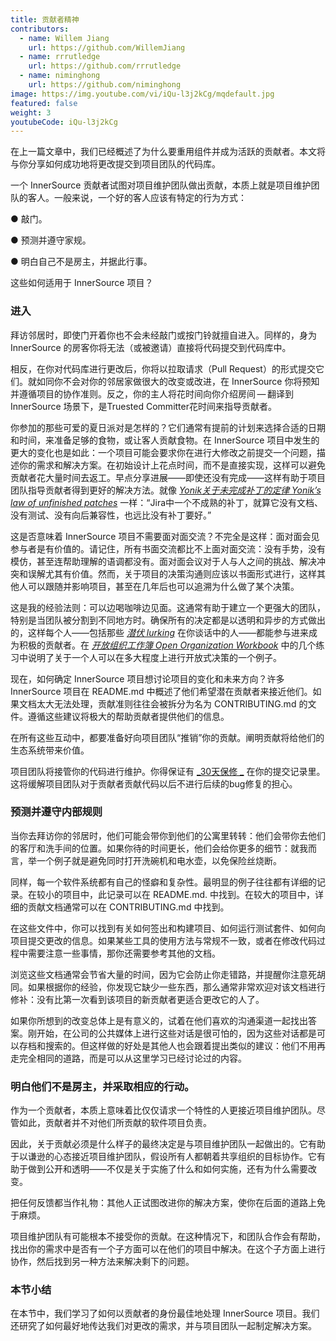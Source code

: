 ```yaml
---
title: 贡献者精神
contributors:
  - name: Willem Jiang
    url: https://github.com/WillemJiang
  - name: rrrutledge
    url: https://github.com/rrrutledge
  - name: niminghong
    url: https://github.com/niminghong
image: https://img.youtube.com/vi/iQu-l3j2kCg/mqdefault.jpg
featured: false
weight: 3
youtubeCode: iQu-l3j2kCg
---
```

<div class="paragraph">
<p>在上一篇文章中，我们已经概述了为什么要重用组件并成为活跃的贡献者。本文将与你分享如何成功地将更改提交到项目团队的代码库。</p>
</div>
<div class="paragraph">
<p>一个 InnerSource 贡献者试图对项目维护团队做出贡献，本质上就是项目维护团队的客人。一般来说，一个好的客人应该有特定的行为方式：</p>
</div>
<div class="paragraph">
<p>● 敲门。</p>
</div>
<div class="paragraph">
<p>● 预测并遵守家规。</p>
</div>
<div class="paragraph">
<p>● 明白自己不是房主，并据此行事。</p>
</div>
<div class="paragraph">
<p>这些如何适用于 InnerSource 项目？</p>
</div>
<div class="sect2">
<h3 id="_进入">进入</h3>
<div class="paragraph">
<p>拜访邻居时，即使门开着你也不会未经敲门或按门铃就擅自进入。同样的，身为 InnerSource 的房客你将无法（或被邀请）直接将代码提交到代码库中。</p>
</div>
<div class="paragraph">
<p>相反，在你对代码库进行更改后，你将以拉取请求（Pull Request）的形式提交它们。就如同你不会对你的邻居家做很大的改变或改进，在 InnerSource 你将预知并遵循项目的协作准则。反之，你的主人将花时间向你介绍房间&#8201;&#8212;&#8201;翻译到 InnerSource 场景下，是Truested Committer花时间来指导贡献者。</p>
</div>
<div class="paragraph">
<p>你参加的那些可爱的夏日派对是怎样的？它们通常有提前的计划来选择合适的日期和时间，来准备足够的食物，或让客人贡献食物。在 InnerSource 项目中发生的更大的变化也是如此：一个项目可能会要求你在进行大修改之前提交一个问题，描述你的需求和解决方案。在初始设计上花点时间，而不是直接实现，这样可以避免贡献者花大量时间去返工。早点分享进展——即使还没有完成——这样有助于项目团队指导贡献者得到更好的解决方法。就像 <a href="https://cwiki.apache.org/confluence/display/solr/HowToContribute"><em>Yonik关于未完成补丁的定律 Yonik’s law of unfinished patches</em></a> 一样：“Jira中一个不成熟的补丁，就算它没有文档、没有测试、没有向后兼容性，也远比没有补丁要好。”</p>
</div>
<div class="paragraph">
<p>这是否意味着 InnerSource 项目不需要面对面交流？不完全是这样：面对面会见参与者是有价值的。请记住，所有书面交流都比不上面对面交流：没有手势，没有模仿，甚至连帮助理解的语调都没有。面对面会议对于人与人之间的挑战、解决冲突和误解尤其有价值。然而，关于项目的决策沟通则应该以书面形式进行，这样其他人可以跟随并影响项目，甚至在几年后也可以追溯为什么做了某个决策。</p>
</div>
<div class="paragraph">
<p>这是我的经验法则：可以边喝咖啡边见面。这通常有助于建立一个更强大的团队，特别是当团队被分割到不同地方时。确保所有的决定都是以透明和异步的方式做出的，这样每个人——包括那些 <a href="https://en.wikipedia.org/wiki/Lurker"><em>潜伏 lurking</em></a> 在你谈话中的人——都能参与进来成为积极的贡献者。在 <a href="https://opensource.com/open-organization/resources/workbook"><em>开放组织工作簿 Open Organization Workbook</em></a> 中的几个练习中说明了关于一个人可以在多大程度上进行开放式决策的一个例子。</p>
</div>
<div class="paragraph">
<p>现在，如何确定 InnerSource 项目想讨论项目的变化和未来方向？许多 InnerSource 项目在 README.md 中概述了他们希望潜在贡献者来接近他们。如果文档太大无法处理，贡献准则往往会被拆分为名为 CONTRIBUTING.md 的文件。遵循这些建议将极大的帮助贡献者提供他们的信息。</p>
</div>
<div class="paragraph">
<p>在所有这些互动中，都要准备好向项目团队“推销”你的贡献。阐明贡献将给他们的生态系统带来价值。</p>
</div>
<div class="paragraph">
<p>项目团队将接管你的代码进行维护。你得保证有 <a href="https://github.com/InnerSourceCommons/InnerSourcePatterns/blob/master/30-day-warranty.md">_30天保修 _</a> 在你的提交记录里。这将缓解项目团队对于贡献者贡献代码以后不进行后续的bug修复的担心。</p>
</div>
</div>
<div class="sect2">
<h3 id="_预测并遵守内部规则">预测并遵守内部规则</h3>
<div class="paragraph">
<p>当你去拜访你的邻居时，他们可能会带你到他们的公寓里转转：他们会带你去他们的客厅和洗手间的位置。如果你待的时间更长，他们会给你更多的细节：就我而言，举一个例子就是避免同时打开洗碗机和电水壶，以免保险丝烧断。</p>
</div>
<div class="paragraph">
<p>同样，每一个软件系统都有自己的怪癖和复杂性。最明显的例子往往都有详细的记录。在较小的项目中，此记录可以在 README.md. 中找到。在较大的项目中，详细的贡献文档通常可以在 CONTRIBUTING.md 中找到。</p>
</div>
<div class="paragraph">
<p>在这些文件中，你可以找到有关如何签出和构建项目、如何运行测试套件、如何向项目提交更改的信息。如果某些工具的使用方法与常规不一致，或者在修改代码过程中需要注意一些事情，那你还需要参考其他的文档。</p>
</div>
<div class="paragraph">
<p>浏览这些文档通常会节省大量的时间，因为它会防止你走错路，并提醒你注意死胡同。如果根据你的经验，你发现它缺少一些东西，那么通常非常欢迎对该文档进行修补：没有比第一次看到该项目的新贡献者更适合更改它的人了。</p>
</div>
<div class="paragraph">
<p>如果你所想到的改变总体上是有意义的，试着在他们喜欢的沟通渠道一起找出答案。刚开始，在公司的公共媒体上进行这些对话是很可怕的，因为这些对话都是可以存档和搜索的。但这样做的好处是其他人也会跟着提出类似的建议：他们不用再走完全相同的道路，而是可以从这里学习已经讨论过的内容。</p>
</div>
</div>
<div class="sect2">
<h3 id="_明白他们不是房主并采取相应的行动">明白他们不是房主，并采取相应的行动。</h3>
<div class="paragraph">
<p>作为一个贡献者，本质上意味着比仅仅请求一个特性的人更接近项目维护团队。尽管如此，贡献者并不对他们所贡献的软件项目负责。</p>
</div>
<div class="paragraph">
<p>因此，关于贡献必须是什么样子的最终决定是与项目维护团队一起做出的。它有助于以谦逊的心态接近项目维护团队，假设所有人都朝着共享组织的目标协作。它有助于做到公开和透明——不仅是关于实施了什么和如何实施，还有为什么需要改变。</p>
</div>
<div class="paragraph">
<p>把任何反馈都当作礼物：其他人正试图改进你的解决方案，使你在后面的道路上免于麻烦。</p>
</div>
<div class="paragraph">
<p>项目维护团队有可能根本不接受你的贡献。在这种情况下，和团队合作会有帮助，找出你的需求中是否有一个子方面可以在他们的项目中解决。在这个子方面上进行协作，然后找到另一种方法来解决剩下的问题。</p>
</div>
</div>
<div class="sect2">
<h3 id="_本节小结">本节小结</h3>
<div class="paragraph">
<p>在本节中，我们学习了如何以贡献者的身份最佳地处理 InnerSource 项目。我们还研究了如何最好地传达我们对更改的需求，并与项目团队一起制定解决方案。</p>
</div>
</div>
<!--- This file autogenerated from https://github.com/InnerSourceCommons/InnerSourceLearningPath/blob/master/scripts/generate_learning_path_markdown.js -->